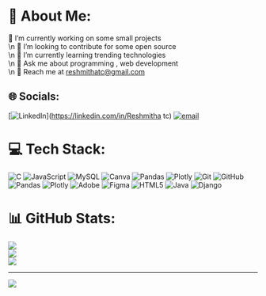 # 💫 About Me:
🔭 I’m currently working on some small projects<br> \n  👯 I’m looking to contribute for some open source<br> \n  🌱 I’m currently learning trending technologies<br> \n 💬 Ask me about programming  , web development<br>  \n 📩 Reach me at reshmithatc@gmail.com


## 🌐 Socials:
[![LinkedIn](https://img.shields.io/badge/LinkedIn-%230077B5.svg?logo=linkedin&logoColor=white)](https://linkedin.com/in/Reshmitha tc)   [![email](https://img.shields.io/badge/Email-D14836?logo=gmail&logoColor=white)](mailto:reshmithatc@gmail.com) 

# 💻 Tech Stack:
![C](https://img.shields.io/badge/c-%2300599C.svg?style=flat-square&logo=c&logoColor=white) ![JavaScript](https://img.shields.io/badge/javascript-%23323330.svg?style=flat-square&logo=javascript&logoColor=%23F7DF1E) ![MySQL](https://img.shields.io/badge/mysql-4479A1.svg?style=flat-square&logo=mysql&logoColor=white) ![Canva](https://img.shields.io/badge/Canva-%2300C4CC.svg?style=flat-square&logo=Canva&logoColor=white) ![Pandas](https://img.shields.io/badge/pandas-%23150458.svg?style=flat-square&logo=pandas&logoColor=white) ![Plotly](https://img.shields.io/badge/Plotly-%233F4F75.svg?style=flat-square&logo=plotly&logoColor=white) ![Git](https://img.shields.io/badge/git-%23F05033.svg?style=flat-square&logo=git&logoColor=white) ![GitHub](https://img.shields.io/badge/github-%23121011.svg?style=flat-square&logo=github&logoColor=white) ![Pandas](https://img.shields.io/badge/pandas-%23150458.svg?style=flat-square&logo=pandas&logoColor=white) ![Plotly](https://img.shields.io/badge/Plotly-%233F4F75.svg?style=flat-square&logo=plotly&logoColor=white) ![Adobe](https://img.shields.io/badge/adobe-%23FF0000.svg?style=flat-square&logo=adobe&logoColor=white) ![Figma](https://img.shields.io/badge/figma-%23F24E1E.svg?style=flat-square&logo=figma&logoColor=white) ![HTML5](https://img.shields.io/badge/html5-%23E34F26.svg?style=flat-square&logo=html5&logoColor=white) ![Java](https://img.shields.io/badge/java-%23ED8B00.svg?style=flat-square&logo=openjdk&logoColor=white) ![Django](https://img.shields.io/badge/django-%23092E20.svg?style=flat-square&logo=django&logoColor=white)
# 📊 GitHub Stats:
![](https://github-readme-stats.vercel.app/api?username=ReshmithaTc&theme=blue-green&hide_border=false&include_all_commits=true&count_private=false)<br/>
![](https://nirzak-streak-stats.vercel.app/?user=ReshmithaTc&theme=blue-green&hide_border=false)<br/>
![](https://github-readme-stats.vercel.app/api/top-langs/?username=ReshmithaTc&theme=blue-green&hide_border=false&include_all_commits=true&count_private=false&layout=compact)

---
[![](https://visitcount.itsvg.in/api?id=ReshmithaTc&icon=0&color=0)](https://visitcount.itsvg.in)

<!-- Proudly created with GPRM ( https://gprm.itsvg.in ) -->
